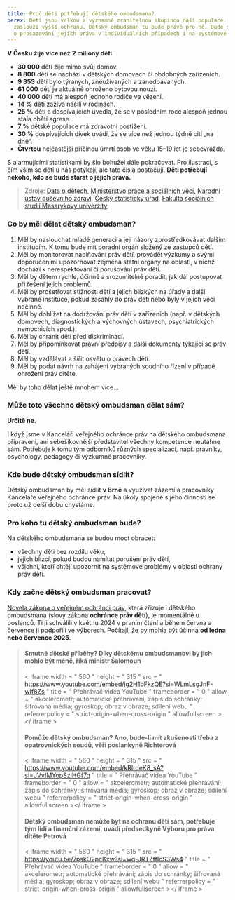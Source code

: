 ```yaml
---
title: Proč děti potřebují dětského ombudsmana?
perex: Děti jsou velkou a významně zranitelnou skupinou naší populace. Proto si
  zaslouží vyšší ochranu. Dětský ombudsman tu bude právě pro ně. Bude se starat
  o prosazování jejich práva v individuálních případech i na systémové úrovni.
---
```

**V Česku žije více než 2 miliony dětí.** 

* **30 000** dětí žije mimo svůj domov. 
* **8 800** dětí se nachází v dětských domovech či obdobných zařízeních. 
* **9 353** dětí bylo týraných, zneužívaných a zanedbávaných. 
* **61 000** dětí je aktuálně ohroženo bytovou nouzí. 
* **40 000** dětí má alespoň jednoho rodiče ve vězení. 
* **14 %** dětí zažívá násilí v rodinách. 
* **25 %** dětí a dospívajících uvedla, že se v posledním roce alespoň jednou stala obětí agrese. 
* **7 %** dětské populace má zdravotní postižení. 
* **30 %** dospívajících dívek uvádí, že se více než jednou týdně cítí „na dně“. 
* **Čtvrtou** nejčastější příčinou úmrtí osob ve věku 15–19 let je sebevražda. 

S alarmujícími statistikami by šlo bohužel dále pokračovat. Pro ilustraci, s čím vším se děti u nás potýkají, ale tato čísla postačují. **Děti potřebují někoho, kdo se bude starat o jejich práva.**

> Zdroje: [Data o dětech](https://dataodetech.cz/display/22), [Ministerstvo práce a sociálních věcí,](https://www.mpsv.cz/statistiky-1) [Národní ústav duševního zdraví](https://dzda.cz/), [Český statistický úřad](https://csu.gov.cz/produkty/deti-se-zdravotnim-postizenim-a-osoby-se-zdravotnim-postizenim-zijici-mimo-soukrome-domacnosti-2017-2018), [Fakulta sociálních studií Masarykovy univerzity](https://irtis.muni.cz/media/3137006/eu_kids_online_report_2018_cz_main.pdf)

### Co by měl dělat dětský ombudsman?

1. Měl by naslouchat mladé generaci a její názory zprostředkovávat dalším institucím. K tomu bude mít poradní orgán složený ze zástupců dětí.
2. Měl by monitorovat naplňování práv dětí, provádět výzkumy a svými doporučeními upozorňovat zejména státní orgány na oblasti, v nichž dochází k nerespektování či porušování práv dětí. 
3. Měl by dětem rychle, účinně a srozumitelně poradit, jak dál postupovat při řešení jejich problémů.
4. Měl by prošetřovat stížnosti dětí a jejich blízkých na úřady a další vybrané instituce, pokud zasáhly do práv dětí nebo byly v jejich věci nečinné. 
5. Měl by dohlížet na dodržování práv dětí v zařízeních (např. v dětských domovech, diagnostických a výchovných ústavech, psychiatrických nemocnicích apod.).
6. Měl by chránit děti před diskriminací.
7. Měl by připomínkovat právní předpisy a další dokumenty týkající se práv dětí.
8. Měl by vzdělávat a šířit osvětu o právech dětí.
9. Měl by podat návrh na zahájení vybraných soudního řízení v případě ohrožení práv dítěte. 

Měl by toho dělat ještě mnohem více... 

### Může toto všechno dětský ombudsman dělat sám?

**Určitě ne.** 

I když jsme v Kanceláři veřejného ochránce práv na dětského ombudsmana připraveni, ani sebešikovnější představitel všechny kompetence neutáhne sám. Potřebuje k tomu tým odborníků různých specializací, např. právníky, psychology, pedagogy či výzkumné pracovníky.

### Kde bude dětský ombudsman sídlit?

Dětský ombudsman by měl sídlit **v Brně** a využívat zázemí a pracovníky Kanceláře veřejného ochránce práv. Na úkoly spojené s jeho činností se proto už delší dobu chystáme. 

### Pro koho tu dětský ombudsman bude?

Na dětského ombudsmana se budou moct obracet: 

* všechny děti bez rozdílu věku, 
* jejich blízcí, pokud budou namítat porušení práv dětí,
* všichni, kteří chtějí upozornit na systémové problémy v oblasti ochrany práv dětí. 

### Kdy začne dětský ombudsman pracovat?

[Novela zákona o veřejném ochránci práv](https://www.psp.cz/sqw/historie.sqw?o=9&T=688), která zřizuje i dětského ombudsmana (slovy zákona **ochránce práv dětí**), je momentálně u poslanců. Ti ji schválili v květnu 2024 v prvním čtení a během června a července ji podpořili ve výborech. Počítají, že by mohla být účinná **od ledna nebo července 2025**.

> #### Smutné dětské příběhy? Díky dětskému ombudsmanovi by jich mohlo být méně, říká ministr Šalomoun
>
> < iframe width = " 560 " height = " 315 " src = " https://www.youtube.com/embed/jg2H1bFkzQE?si=WLmLsgJnF-wIf8Zs " title = " Přehrávač videa YouTube " frameborder = " 0 " allow = " akcelerometr; automatické přehrávání; zápis do schránky; šifrovaná média; gyroskop; obraz v obraze; sdílení webu " referrerpolicy = " strict-origin-when-cross-origin " allowfullscreen ></ iframe >
>
> #### Pomůže dětský ombudsman? Ano, bude-li mít zkušenosti třeba z opatrovnických soudů, věří poslankyně Richterová
>
> < iframe width = " 560 " height = " 315 " src = " https://www.youtube.com/embed/kRIrdeK8_sA?si=JVvIMYopSzIHGf7q " title = " Přehrávač videa YouTube " frameborder = " 0 " allow = " akcelerometr; automatické přehrávání; zápis do schránky; šifrovaná média; gyroskop; obraz v obraze; sdílení webu " referrerpolicy = " strict-origin-when-cross-origin " allowfullscreen ></ iframe >
>
> #### Dětský ombudsman nemůže být na ochranu dětí sám, potřebuje tým lidí a finanční zázemí, uvádí předsedkyně Výboru pro práva dítěte Petrová
>
> < iframe width = " 560 " height = " 315 " src = " https://youtu.be/7pskO2pcKxw?si=wq-JRTZffIcS3Ws4 " title = " Přehrávač videa YouTube " frameborder = " 0 " allow = " akcelerometr; automatické přehrávání; zápis do schránky; šifrovaná média; gyroskop; obraz v obraze; sdílení webu " referrerpolicy = " strict-origin-when-cross-origin " allowfullscreen ></ iframe >